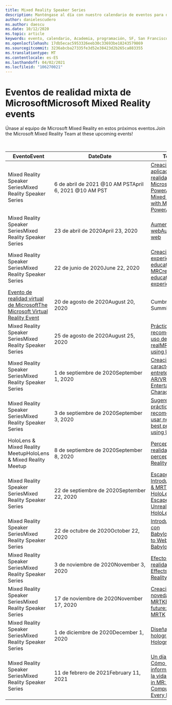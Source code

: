 ```yaml
---
title: Mixed Reality Speaker Series
description: Manténgase al día con nuestro calendario de eventos para desarrolladores de realidad mixta en el reactor de San Francisco.
author: danielescudero
ms.author: daescu
ms.date: 10/12/2020
ms.topic: article
keywords: evento, calendario, Academia, programación, SF, San Francisco, reactor
ms.openlocfilehash: 17db5ecac5953326eeb30c33693be18243579869
ms.sourcegitcommit: 3236abcba27335fe3d52e38423d2b265ca883355
ms.translationtype: MT
ms.contentlocale: es-ES
ms.lasthandoff: 04/02/2021
ms.locfileid: "106270021"
---
```

# <a name="microsoft-mixed-reality-events"></a><span data-ttu-id="a4d9f-104">Eventos de realidad mixta de Microsoft</span><span class="sxs-lookup"><span data-stu-id="a4d9f-104">Microsoft Mixed Reality events</span></span>

<span data-ttu-id="a4d9f-105">Únase al equipo de Microsoft Mixed Reality en estos próximos eventos.</span><span class="sxs-lookup"><span data-stu-id="a4d9f-105">Join the Microsoft Mixed Reality Team at these upcoming events!</span></span>

<br>

|<span data-ttu-id="a4d9f-106">Evento</span><span class="sxs-lookup"><span data-stu-id="a4d9f-106">Event</span></span>|<span data-ttu-id="a4d9f-107">Date</span><span class="sxs-lookup"><span data-stu-id="a4d9f-107">Date</span></span>|<span data-ttu-id="a4d9f-108">Tema</span><span class="sxs-lookup"><span data-stu-id="a4d9f-108">Theme</span></span>|
|-------------|-------------|-----|
| <span data-ttu-id="a4d9f-109">Mixed Reality Speaker Series</span><span class="sxs-lookup"><span data-stu-id="a4d9f-109">Mixed Reality Speaker Series</span></span>|<span data-ttu-id="a4d9f-110">6 de abril de 2021 @10 AM PST</span><span class="sxs-lookup"><span data-stu-id="a4d9f-110">April 6, 2021 @10 AM PST</span></span>|[<span data-ttu-id="a4d9f-111">Creación de aplicaciones de realidad mixta con Microsoft PowerApps</span><span class="sxs-lookup"><span data-stu-id="a4d9f-111">Creating Mixed Reality Apps with Microsoft PowerApps</span></span>](https://www.meetup.com/hololens-mr/events/277257132)|
| <span data-ttu-id="a4d9f-112">Mixed Reality Speaker Series</span><span class="sxs-lookup"><span data-stu-id="a4d9f-112">Mixed Reality Speaker Series</span></span>|<span data-ttu-id="a4d9f-113">23 de abril de 2020</span><span class="sxs-lookup"><span data-stu-id="a4d9f-113">April 23, 2020</span></span>|[<span data-ttu-id="a4d9f-114">Aumentar la web</span><span class="sxs-lookup"><span data-stu-id="a4d9f-114">Augmenting the web</span></span>](https://channel9.msdn.com/Shows/Docs-Mixed-Reality/Augmenting-WebXR-Standards)|
| <span data-ttu-id="a4d9f-115">Mixed Reality Speaker Series</span><span class="sxs-lookup"><span data-stu-id="a4d9f-115">Mixed Reality Speaker Series</span></span>|<span data-ttu-id="a4d9f-116">22 de junio de 2020</span><span class="sxs-lookup"><span data-stu-id="a4d9f-116">June 22, 2020</span></span>|[<span data-ttu-id="a4d9f-117">Creación de experiencias educativas con MR</span><span class="sxs-lookup"><span data-stu-id="a4d9f-117">Creating educational experiences with MR</span></span>](https://channel9.msdn.com/Shows/Docs-Mixed-Reality/Educational-Experiences-in-MR)|
| [<span data-ttu-id="a4d9f-118">Evento de realidad virtual de Microsoft</span><span class="sxs-lookup"><span data-stu-id="a4d9f-118">The Microsoft Virtual Reality Event</span></span>](https://www.meetup.com/hololens-mr/events/272364822/)|<span data-ttu-id="a4d9f-119">20 de agosto de 2020</span><span class="sxs-lookup"><span data-stu-id="a4d9f-119">August 20, 2020</span></span>|<span data-ttu-id="a4d9f-120">Cumbre de VR</span><span class="sxs-lookup"><span data-stu-id="a4d9f-120">VR Mini Summit</span></span>|
| <span data-ttu-id="a4d9f-121">Mixed Reality Speaker Series</span><span class="sxs-lookup"><span data-stu-id="a4d9f-121">Mixed Reality Speaker Series</span></span>|<span data-ttu-id="a4d9f-122">25 de agosto de 2020</span><span class="sxs-lookup"><span data-stu-id="a4d9f-122">August 25, 2020</span></span>|[<span data-ttu-id="a4d9f-123">Prácticas recomendadas para el uso de un motor no real</span><span class="sxs-lookup"><span data-stu-id="a4d9f-123">MR Best Practices using Unreal Engine</span></span>](https://channel9.msdn.com/Shows/Docs-Mixed-Reality/Tips-and-Best-Practices-for-using-UE4-in-MR)|
| <span data-ttu-id="a4d9f-124">Mixed Reality Speaker Series</span><span class="sxs-lookup"><span data-stu-id="a4d9f-124">Mixed Reality Speaker Series</span></span>|<span data-ttu-id="a4d9f-125">1 de septiembre de 2020</span><span class="sxs-lookup"><span data-stu-id="a4d9f-125">September 1, 2020</span></span>|[<span data-ttu-id="a4d9f-126">Creación de caracteres de entretenimiento para AR/VR</span><span class="sxs-lookup"><span data-stu-id="a4d9f-126">Creating Entertaining Characters for AR/VR</span></span>](https://channel9.msdn.com/Shows/Docs-Mixed-Reality/Creating-Entertaining-Characters-for-Mixed-Reality)|
| <span data-ttu-id="a4d9f-127">Mixed Reality Speaker Series</span><span class="sxs-lookup"><span data-stu-id="a4d9f-127">Mixed Reality Speaker Series</span></span>|<span data-ttu-id="a4d9f-128">3 de septiembre de 2020</span><span class="sxs-lookup"><span data-stu-id="a4d9f-128">September 3, 2020</span></span>|[<span data-ttu-id="a4d9f-129">Sugerencias & prácticas recomendadas para usar no real</span><span class="sxs-lookup"><span data-stu-id="a4d9f-129">Tips & best practices for using Unreal</span></span>](https://channel9.msdn.com/Shows/Docs-Mixed-Reality/Tips-and-Best-Practices-for-using-UE4-in-MR)|
| <span data-ttu-id="a4d9f-130">HoloLens & Mixed Reality Meetup</span><span class="sxs-lookup"><span data-stu-id="a4d9f-130">HoloLens & Mixed Reality Meetup</span></span>|<span data-ttu-id="a4d9f-131">8 de septiembre de 2020</span><span class="sxs-lookup"><span data-stu-id="a4d9f-131">September 8, 2020</span></span>|[<span data-ttu-id="a4d9f-132">Percepción humana y realidad mixta</span><span class="sxs-lookup"><span data-stu-id="a4d9f-132">Human perception and Mixed Reality</span></span>](https://channel9.msdn.com/Shows/Docs-Mixed-Reality/Human-Perception-and-Mixed-Reality)|
| <span data-ttu-id="a4d9f-133">Mixed Reality Speaker Series</span><span class="sxs-lookup"><span data-stu-id="a4d9f-133">Mixed Reality Speaker Series</span></span>|<span data-ttu-id="a4d9f-134">22 de septiembre de 2020</span><span class="sxs-lookup"><span data-stu-id="a4d9f-134">September 22, 2020</span></span>|[<span data-ttu-id="a4d9f-135">Escape de Kippy: Introducción a Unreal & MRTK para HoloLens 2</span><span class="sxs-lookup"><span data-stu-id="a4d9f-135">Kippy's Escape: An intro to Unreal & MRTK for HoloLens 2</span></span>](../develop/unreal/unreal-kippys-escape.md)|
| <span data-ttu-id="a4d9f-136">Mixed Reality Speaker Series</span><span class="sxs-lookup"><span data-stu-id="a4d9f-136">Mixed Reality Speaker Series</span></span>|<span data-ttu-id="a4d9f-137">22 de octubre de 2020</span><span class="sxs-lookup"><span data-stu-id="a4d9f-137">October 22, 2020</span></span>|[<span data-ttu-id="a4d9f-138">Introducción a WebXR con BabylonJS</span><span class="sxs-lookup"><span data-stu-id="a4d9f-138">Introduction to WebXR with BabylonJS</span></span>](https://channel9.msdn.com/Shows/Docs-Mixed-Reality/Adding-Augmented-Reality-to-your-Typescript-Project)|
| <span data-ttu-id="a4d9f-139">Mixed Reality Speaker Series</span><span class="sxs-lookup"><span data-stu-id="a4d9f-139">Mixed Reality Speaker Series</span></span>|<span data-ttu-id="a4d9f-140">3 de noviembre de 2020</span><span class="sxs-lookup"><span data-stu-id="a4d9f-140">November 3, 2020</span></span>|[<span data-ttu-id="a4d9f-141">Efectos visuales en la realidad mixta</span><span class="sxs-lookup"><span data-stu-id="a4d9f-141">Visual Effects in Mixed Reality</span></span>](https://channel9.msdn.com/Shows/Mixed-Reality/Visual-Effects-in-Mixed-Reality)|
| <span data-ttu-id="a4d9f-142">Mixed Reality Speaker Series</span><span class="sxs-lookup"><span data-stu-id="a4d9f-142">Mixed Reality Speaker Series</span></span>|<span data-ttu-id="a4d9f-143">17 de noviembre de 2020</span><span class="sxs-lookup"><span data-stu-id="a4d9f-143">November 17, 2020</span></span>|[<span data-ttu-id="a4d9f-144">Creación del futuro: novedades de MRTK</span><span class="sxs-lookup"><span data-stu-id="a4d9f-144">Building the future: Whats new in MRTK</span></span>](https://channel9.msdn.com/Shows/Docs-Mixed-Reality/Building-the-Future-Whats-New-in-the-Mixed-Reality-Toolkit)|
| <span data-ttu-id="a4d9f-145">Mixed Reality Speaker Series</span><span class="sxs-lookup"><span data-stu-id="a4d9f-145">Mixed Reality Speaker Series</span></span>|<span data-ttu-id="a4d9f-146">1 de diciembre de 2020</span><span class="sxs-lookup"><span data-stu-id="a4d9f-146">December 1, 2020</span></span>|[<span data-ttu-id="a4d9f-147">Diseñar hologramas</span><span class="sxs-lookup"><span data-stu-id="a4d9f-147">Designing Holograms</span></span>](https://channel9.msdn.com/Shows/Docs-Mixed-Reality/Making-of-Designing-Holograms)|
| <span data-ttu-id="a4d9f-148">Mixed Reality Speaker Series</span><span class="sxs-lookup"><span data-stu-id="a4d9f-148">Mixed Reality Speaker Series</span></span>|<span data-ttu-id="a4d9f-149">11 de febrero de 2021</span><span class="sxs-lookup"><span data-stu-id="a4d9f-149">February 11, 2021</span></span>|[<span data-ttu-id="a4d9f-150">Un día en el MR: Cómo afecta la informática espacial a la vida diaria</span><span class="sxs-lookup"><span data-stu-id="a4d9f-150">One Day in MR: How Spatial Computing Effects Every Day Life</span></span>](https://channel9.msdn.com/Shows/Mixed-Reality/One-Day-In-MR-How-Spatial-Computing-Effects-Every-Day-Life)|
